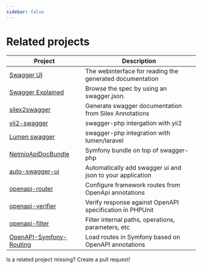 ```yaml
---
sidebar: false
---
```


# Related projects

| Project                       | Description                                               |
| ----------------------------- | --------------------------------------------------------- |
| [Swagger UI][1]               | The webinterface for reading the generated documentation  |
| [Swagger Explained][2]        | Browse the spec by using an swagger.json.                 |
| [silex2swagger][3]            | Generate swagger documentation from Silex Annotations     |
| [yii2-swagger][4]             | swagger-php intergation with yii2                         |
| [Lumen swagger][5]            | swagger-php integration with lumen/laravel                |
| [NelmioApiDocBundle][6]       | Symfony bundle on top of swagger-php                      |
| [auto-swagger-ui][7]          | Automatically add swagger ui and json to your application |
| [openapi-router][8]           | Configure framework routes from OpenApi annotations       |
| [openapi-verifier][9]         | Verify response against OpenAPI specification in PHPUnit  |
| [openapi-filter][10]          | Filter internal paths, operations, parameters, etc        |
| [OpenAPI-Symfony-Routing][11] | Load routes in Symfony based on OpenAPI annotations      |

Is a related project missing? Create a pull request!

[1]: https://swagger.io/tools/swagger-ui/
[2]: https://bfanger.nl/swagger-explained/
[3]: https://github.com/DerManoMann/silex2swagger
[4]: https://github.com/lichunqiang/yii2-swagger
[5]: https://github.com/DarkaOnLine/SwaggerLumen
[6]: https://github.com/nelmio/NelmioApiDocBundle
[7]: https://github.com/kevupton/auto-swagger-ui
[8]: https://github.com/DerManoMann/openapi-router
[9]: https://github.com/DerManoMann/openapi-verifier
[10]: https://github.com/Mermade/openapi-filter
[11]: https://github.com/Tobion/OpenAPI-Symfony-Routing
